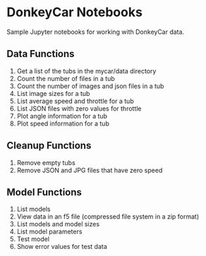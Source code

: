 # DonkeyCar Notebooks

Sample Jupyter notebooks for working with DonkeyCar data.

## Data Functions
1. Get a list of the tubs in the mycar/data directory
1. Count the number of files in a tub
2. Count the number of images and json files in a tub
1. List image sizes for a tub
1. List average speed and throttle for a tub
1. List JSON files with zero values for throttle
1. Plot angle information for a tub
1. Plot speed information for a tub

## Cleanup Functions
1. Remove empty tubs
1. Remove JSON and JPG files that have zero speed

## Model Functions
1. List models
1. View data in an f5 file (compressed file system in a zip format)
1. List models and model sizes
1. List model parameters
1. Test model
1. Show error values for test data


